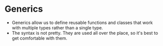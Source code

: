 # Generics
- Generics allow us to define reusable functions and classes that work with multiple types rather than a single type.
- The syntax is not pretty. They are used all over the place, so it's best to get comfortable with them.